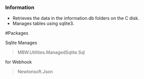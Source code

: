 ### Information

- Retrieves the data in the information.db folders on the C disk.
- Manages tables using sqlite3.

#Packages

Sqlite Manages

> MBW.Utilities.ManagedSqlite.Sql

for Webhook
                    
> Newtonsoft.Json
